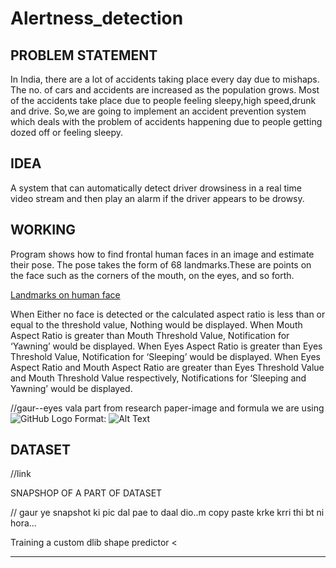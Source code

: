 # Alertness_detection

   ## **PROBLEM STATEMENT**
   In India, there are a lot of accidents taking place every day due to mishaps. The no. of cars and accidents are increased as    the population grows. Most of the accidents take place due to people  feeling sleepy,high speed,drunk and drive.
   So,we are going to implement an accident prevention system which deals with the problem of accidents happening due to people    getting dozed off or feeling sleepy. 
   
   ## **IDEA**
   A system that can automatically detect driver drowsiness in a real time video stream and then play an alarm if the driver      appears to be drowsy.
   
   ## **WORKING**
   Program shows how to find frontal human faces in an image and estimate their pose. 
   The pose takes the form of 68 landmarks.These are points on the face such as the corners of the mouth, on the eyes, and so forth.
   
   [Landmarks on human face](shape.PNG)
   
   When Either no face is detected or the calculated aspect ratio is less than or equal to the threshold value, Nothing would      be displayed.
   When Mouth Aspect Ratio is greater than Mouth Threshold Value, Notification for ‘Yawning’ would be displayed.
   When Eyes Aspect Ratio is greater than Eyes Threshold Value, Notification for ‘Sleeping’ would be displayed. 
   When Eyes Aspect Ratio and Mouth Aspect Ratio are greater than Eyes Threshold Value and Mouth Threshold Value respectively,    Notifications for ‘Sleeping and Yawning’ would be displayed.
   
   //gaur--eyes vala part from research paper-image and formula we are using
   ![GitHub Logo](/C:\Users\Admin\Desktop\Ear.png)
Format: ![Alt Text](url)
   
   ## **DATASET**
   //link
   
   SNAPSHOP OF A PART OF DATASET
   
   
   
   // gaur ye snapshot ki pic dal pae to daal dio..m copy paste krke krri thi bt ni hora...
   
   Training a custom dlib shape predictor
<<images>
  <image file='lfpw/trainset/image_0457.png'>
    <box top='78' left='74' width='138' height='140'>
      <part name='00' x='55' y='141'/>
      <part name='01' x='59' y='161'/>
      <part name='02' x='66' y='182'/>
      <part name='03' x='75' y='197'/>
      <part name='04' x='90' y='209'/>
      <part name='05' x='108' y='220'/>
      <part name='06' x='131' y='226'/>
      <part name='07' x='149' y='232'/>
      <part name='08' x='167' y='230'/>
      <part name='09' x='181' y='225'/>
      <part name='10' x='184' y='208'/>
      <part name='11' x='186' y='193'/>
      <part name='12' x='185' y='179'/>
      <part name='13' x='184' y='167'/>
      <part name='14' x='186' y='152'/>
      <part name='15' x='185' y='142'/>
      <part name='16' x='181' y='133'/>
      <part name='17' x='95' y='128'/>
      <part name='18' x='105' y='121'/>
      <part name='19' x='117' y='117'/>
      <part name='20' x='128' y='115'/>
      <part name='21' x='141' y='116'/>
      <part name='22' x='156' y='115'/>
      <part name='23' x='162' y='110'/>
      <part name='24' x='169' y='108'/>
      <part name='25' x='175' y='108'/>
      <part name='26' x='180' y='109'/>
      <part name='27' x='152' y='127'/>
      <part name='28' x='157' y='136'/>
      <part name='29' x='162' y='145'/>
      <part name='30' x='168' y='154'/>
      <part name='31' x='152' y='166'/>
      <part name='32' x='158' y='166'/>
      <part name='33' x='163' y='168'/>
      <part name='34' x='167' y='166'/>
      <part name='35' x='171' y='164'/>
      <part name='36' x='111' y='134'/>
      <part name='37' x='116' y='130'/>
      <part name='38' x='124' y='128'/>
      <part name='39' x='129' y='130'/>
      <part name='40' x='125' y='134'/>
      <part name='41' x='118' y='136'/>
      <part name='42' x='161' y='127'/>
      <part name='43' x='166' y='123'/>
      <part name='44' x='173' y='122'/>
      <part name='45' x='176' y='125'/>
      <part name='46' x='173' y='129'/>
      <part name='47' x='167' y='129'/>
      <part name='48' x='139' y='194'/>
      <part name='49' x='151' y='186'/>
      <part name='50' x='159' y='180'/>
      <part name='51' x='163' y='182'/>
      <part name='52' x='168' y='180'/>
      <part name='53' x='173' y='183'/>
      <part name='54' x='176' y='189'/>
      <part name='55' x='174' y='193'/>
      <part name='56' x='170' y='197'/>
      <part name='57' x='165' y='199'/>
      <part name='58' x='160' y='199'/>
      <part name='59' x='152' y='198'/>
      <part name='60' x='143' y='194'/>
      <part name='61' x='159' y='186'/>
      <part name='62' x='163' y='187'/>
      <part name='63' x='168' y='186'/>
      <part name='64' x='174' y='189'/>
      <part name='65' x='168' y='191'/>
      <part name='66' x='164' y='192'/>
      <part name='67' x='160' y='192'/>
    </box>
  </image>

----------------------------------------------
   
